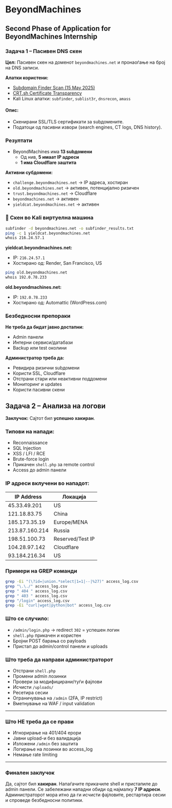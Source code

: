 # BeyondMachines

## Second Phase of Application for BeyondMachines Internship


### Задача 1 – Пасивен DNS скен

**Цел:** Пасивен скен на доменот `beyondmachines.net` и пронаоѓање на број на DNS записи.

**Алатки користени:**

- [Subdomain Finder Scan (15 May 2025)](https://subdomainfinder.c99.nl/scans/2025-05-15/beyondmachines.net)
- [CRT.sh Certificate Transparency](https://crt.sh/?q=%25.beyondmachines.net)
- Kali Linux алатки: `subfinder`, `sublist3r`, `dnsrecon`, `amass`

#### Опис:
- Скенирани SSL/TLS сертификати за subдомените.
- Податоци од пасивни извори (search engines, CT logs, DNS history).


### Резултати

- BeyondMachines има **13 subдомени**
  - Од нив, **5 имаат IP адреси**
  - **1 има Cloudflare заштита**

**Активни субдомени:**

- `challenge.beyondmachines.net` → IP адреса, хостиран
- `old.beyondmachines.net` → активен, потенцијално ризичен
- `trust.beyondmachines.net` → Cloudflare
- `beyondmachines.net` → активен
- `yieldcat.beyondmachines.net` → активен


### 🧪 Скен во Kali виртуелна машина

```bash
subfinder -d beyondmachines.net -o subfinder_results.txt
ping -c 1 yieldcat.beyondmachines.net
whois 216.24.57.1
```

**yieldcat.beyondmachines.net:**
- IP: `216.24.57.1`
- Хостирано од: Render, San Francisco, US

```bash
ping old.beyondmachines.net
whois 192.0.78.233
```

**old.beyondmachines.net:**
- IP: `192.0.78.233`
- Хостирано од: Automattic (WordPress.com)


###  Безбедносни препораки

**Не треба да бидат јавно достапни:**
- Admin панели
- Интерни сервиси/датабази
- Backup или test околини

**Администратор треба да:**
- Ревидира ризични subдомени
- Користи SSL, Cloudflare
- Отстрани стари или неактивни поддомени
- Мониторинг и updates
- Користи пасивни скени


## Задача 2 – Анализа на логови

**Заклучок:** Сајтот бил **успешно хакиран**.

### Типови на напади:

- Reconnaissance
- SQL Injection
- XSS / LFI / RCE
- Brute-force login
- Прикачен `shell.php` за remote control
- Access до admin панели

### IP адреси вклучени во нападот:

| IP Address       | Локација         |
|------------------|------------------|
| 45.33.49.201     | US               |
| 121.18.83.75     | China            |
| 185.173.35.19    | Europe/MENA      |
| 213.87.160.214   | Russia           |
| 198.51.100.73    | Reserved/Test IP |
| 104.28.97.142    | Cloudflare       |
| 93.184.216.34    | US               |


### Примери на GREP команди

```bash
grep -Ei "(\?id=|union.*select|1=1|--|%27)" access_log.csv
grep "\.\./" access_log.csv
grep " 404 " access_log.csv
grep " 403 " access_log.csv
grep "/login" access_log.csv
grep -Ei "curl|wget|python|bot" access_log.csv
```


### Што се случило:

- `/admin/login.php` → redirect `302` = успешен логин
- `shell.php` прикачен и користен
- Бројни POST барања со payloads
- Пристап до admin/control панели и uploads


### Што треба да направи администраторот

- Отстрани `shell.php`
- Промени admin лозинки
- Провери за модифицирани/туѓи фајлови
- Исчисти `/uploads/`
- Ресетира сесии
- Ограничувања на `/admin` (2FA, IP restrict)
- Вметнување на WAF / input validation

---

### Што НЕ треба да се прави

- Игнорирање на 401/404 ерори
- Јавни upload-и без валидација
- Изложени `/admin` без заштита
- Логирање на лозинки во access_log
- Немање rate limiting

---

### Финален заклучок

Да, сајтот бил **хакиран**. Напаѓачите прикачиле shell и пристапиле до admin панели. Се забележани нападни обиди од најмалку **7 IP адреси**. Администраторот мора итно да ги исчисти фајловите, рестартира сесии и спроведе безбедносни политики.

